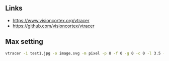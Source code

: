 ## Links
- https://www.visioncortex.org/vtracer
- https://github.com/visioncortex/vtracer

## Max setting
```sh
vtracer -i test1.jpg -o image.svg -m pixel -p 8 -f 0 -g 0 -c 0 -l 3.5 -s 0 --path_precision 8
```

